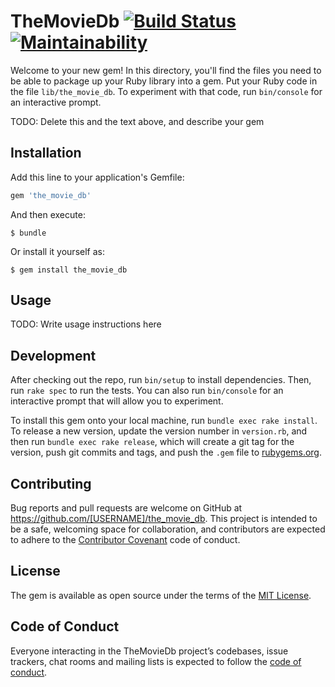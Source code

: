 # TheMovieDb [![Build Status](https://travis-ci.org/AlecksJohannes/TheMovieDB.svg?branch=master)](https://travis-ci.org/AlecksJohannes/TheMovieDB)  [![Maintainability](https://api.codeclimate.com/v1/badges/fcdc7d342f864dc59b93/maintainability)](https://codeclimate.com/github/AlecksJohannes/TheMovieDB/maintainability)



Welcome to your new gem! In this directory, you'll find the files you need to be able to package up your Ruby library into a gem. Put your Ruby code in the file `lib/the_movie_db`. To experiment with that code, run `bin/console` for an interactive prompt.

TODO: Delete this and the text above, and describe your gem

## Installation

Add this line to your application's Gemfile:

```ruby
gem 'the_movie_db'
```

And then execute:

    $ bundle

Or install it yourself as:

    $ gem install the_movie_db

## Usage

TODO: Write usage instructions here

## Development

After checking out the repo, run `bin/setup` to install dependencies. Then, run `rake spec` to run the tests. You can also run `bin/console` for an interactive prompt that will allow you to experiment.

To install this gem onto your local machine, run `bundle exec rake install`. To release a new version, update the version number in `version.rb`, and then run `bundle exec rake release`, which will create a git tag for the version, push git commits and tags, and push the `.gem` file to [rubygems.org](https://rubygems.org).

## Contributing

Bug reports and pull requests are welcome on GitHub at https://github.com/[USERNAME]/the_movie_db. This project is intended to be a safe, welcoming space for collaboration, and contributors are expected to adhere to the [Contributor Covenant](http://contributor-covenant.org) code of conduct.

## License

The gem is available as open source under the terms of the [MIT License](https://opensource.org/licenses/MIT).

## Code of Conduct

Everyone interacting in the TheMovieDb project’s codebases, issue trackers, chat rooms and mailing lists is expected to follow the [code of conduct](https://github.com/[USERNAME]/the_movie_db/blob/master/CODE_OF_CONDUCT.md).
